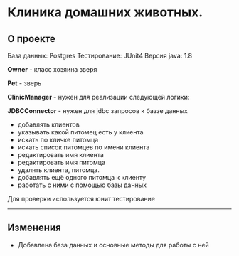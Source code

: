 # Клиника домашних животных.

## О проекте

База данных:    Postgres
Тестирование:   JUnit4
Версия java:    1.8 

**Owner** - класс хозяина зверя

**Pet** - зверь 

**ClinicManager** - нужен для реализации следующей логики:

**JDBCConnector** - нужен для jdbc запросов к баззе данных

- добавлять клиентов
- yказывать какой питомец есть у клиента
- искать по кличке питомца
- искать список питомцев по имени клиента
- редактировать имя клиента
- редактировать имя питомца
- удалять клиента, питомца.
- добавлять ещё одного питомца к клиенту
- работать с ними с помощью базы данных

Для проверки используется юнит тестирование

 ---

## Изменения

 - Добавлена база данных и основные методы
 для работы с ней